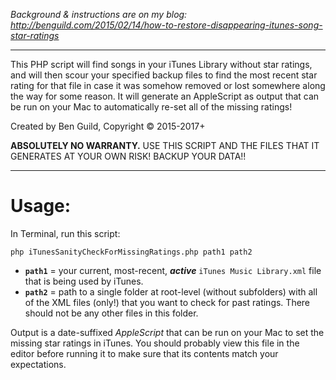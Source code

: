 *Background & instructions are on my blog: http://benguild.com/2015/02/14/how-to-restore-disappearing-itunes-song-star-ratings*

---------------

This PHP script will find songs in your iTunes Library without star ratings, and will then scour your specified backup files to find the most recent star rating for that file in case it was somehow removed or lost somewhere along the way for some reason. It will generate an AppleScript as output that can be run on your Mac to automatically re-set all of the missing ratings!

Created by Ben Guild, Copyright © 2015-2017+

**ABSOLUTELY NO WARRANTY.** USE THIS SCRIPT AND THE FILES THAT IT GENERATES AT YOUR OWN RISK! BACKUP YOUR DATA!!

---------------

# Usage:

In Terminal, run this script:

`php iTunesSanityCheckForMissingRatings.php path1 path2`
- **`path1`** = your current, most-recent, ***active*** `iTunes Music Library.xml` file that is being used by iTunes.
- **`path2`** = path to a single folder at root-level (without subfolders) with all of the XML files (only!) that you want to check for past ratings. There should not be any other files in this folder.

Output is a date-suffixed *AppleScript* that can be run on your Mac to set the missing star ratings in iTunes. You should probably view this file in the editor before running it to make sure that its contents match your expectations.
